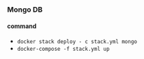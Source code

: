 ### Mongo DB
#### command
- ```docker stack deploy - c stack.yml mongo```
- ```docker-compose -f stack.yml up```